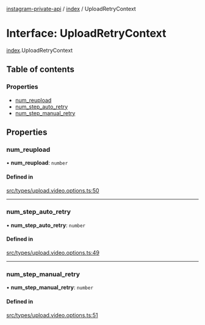 [instagram-private-api](../../README.md) / [index](../../modules/index.md) / UploadRetryContext

# Interface: UploadRetryContext

[index](../../modules/index.md).UploadRetryContext

## Table of contents

### Properties

- [num\_reupload](UploadRetryContext.md#num_reupload)
- [num\_step\_auto\_retry](UploadRetryContext.md#num_step_auto_retry)
- [num\_step\_manual\_retry](UploadRetryContext.md#num_step_manual_retry)

## Properties

### num\_reupload

• **num\_reupload**: `number`

#### Defined in

[src/types/upload.video.options.ts:50](https://github.com/Nerixyz/instagram-private-api/blob/0e0721c/src/types/upload.video.options.ts#L50)

___

### num\_step\_auto\_retry

• **num\_step\_auto\_retry**: `number`

#### Defined in

[src/types/upload.video.options.ts:49](https://github.com/Nerixyz/instagram-private-api/blob/0e0721c/src/types/upload.video.options.ts#L49)

___

### num\_step\_manual\_retry

• **num\_step\_manual\_retry**: `number`

#### Defined in

[src/types/upload.video.options.ts:51](https://github.com/Nerixyz/instagram-private-api/blob/0e0721c/src/types/upload.video.options.ts#L51)
